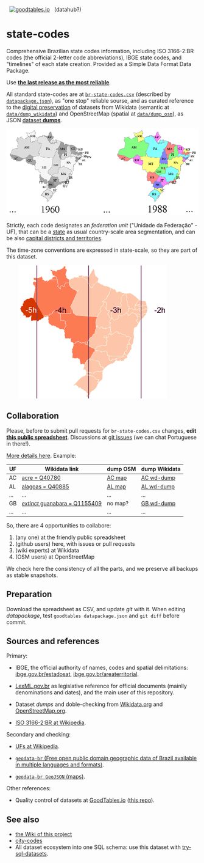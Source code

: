 &nbsp; [![goodtables.io](https://goodtables.io/badge/github/datasets-br/state-codes.svg)](https://goodtables.io/github/datasets-br/state-codes) &nbsp; (datahub?)

# state-codes

Comprehensive Brazilian state codes information, including ISO 3166-2:BR codes (the official 2-letter code abbreviations), IBGE state codes,  and "timelines" of each state creation. Provided as a Simple Data Format Data Package.

Use [**the last release as the most reliable**](https://github.com/datasets-br/state-codes/releases).

All standard state-codes are at [`br-state-codes.csv`](data/br-state-codes.csv) (described by [`datapackage.json`](datapackage.json)), as "one stop" reliable sourse, and as curated reference to the [digital preservation](https://en.wikipedia.org/wiki/Digital_preservation) of datasets from Wikidata (semantic at [`data/dump_wikidata`](data/dump_wikidata)) and OpenStreetMap (spatial at [`data/dump_osm`](data/dump_osm)), as JSON [dataset **dumps**](https://en.wikipedia.org/wiki/Database_dump).

![](assets/br-states-mapTimeline.png)

Strictly, each code designates an *federation unit* ("Unidade da Federação" - UF), that can be a  [state](https://schema.org/State) as usual  country-scale area segmentation, and can be also [capital districts and territories](https://en.wikipedia.org/wiki/Capital_districts_and_territories).

The time-zone conventions are expressed in state-scale, so they are part of this dataset.

&nbsp;&nbsp;&nbsp;&nbsp;&nbsp;&nbsp;&nbsp;&nbsp;![](assets/br-timeZones.png)

## Collaboration

Please, before to submit pull requests for `br-state-codes.csv` changes, **edit [this public spreadsheet](https://docs.google.com/spreadsheets/d/1lwuHtCqAsNGxKs0jsnr8G_KBZ7FXekkHn42dHHKfG4M/)**.
Discussions at [git issues](https://github.com/datasets-br/state-codes/issues) (we can chat Portuguese in there!).

[More details here](collabore.md). Example:

UF | Wikidata link | dump OSM | dump Wikidata 
---|---------------|----------|-----------------------
AC | [acre = Q40780](http://wikidata.org/entity/Q40780) | [AC map](data/dump_osm/AC.geojson) | [AC wd-dump](data/dump_wikidata/AC.json)
AL | [alagoas = Q40885](http://wikidata.org/entity/Q40885) | [AL map](data/dump_osm/AL.geojson) | [AL wd-dump](data/dump_wikidata/AL.json)
...|...|...|...
GB | [*extinct* guanabara = Q1155409](http://wikidata.org/entity/Q1155409) | no map? | [GB wd-dump](data/dump_wikidata/GB.json)
...|...|...|...

So, there are 4 opportunities to collabore:

1. (any one) at the friendly public spreadsheet
2. (github users) here, with issues or pull requests
3. (wiki experts) at Wikidata 
4. (OSM users) at OpenStreetMap

We check here the consistency of all the parts, and we preserve all backups as stable snapshots.

## Preparation

Download the spreadsheet as CSV, and update *git* with it. When editing *datapackage*, test `goodtables datapackage.json` and `git diff` before commit. 

## Sources and references

Primary:

* IBGE, the official authority of names, codes and spatial delimitations: [ibge.gov.br/estadosat](http://www.ibge.gov.br/estadosat/),  [ibge.gov.br/areaterritorial](http://www.ibge.gov.br/home/geociencias/areaterritorial/principal.shtm).

* [LexML.gov.br](http://www.LexML.gov.br) as legislative reference for official documents (mainlly denominations and dates), and the main user of this repository.

* Dataset *dumps* and doble-checking from [Wikidata.org](http://Wikidata.org) and [OpenStreetMap.org](http://OpenStreetMap.org).

* [ISO 3166-2:BR at Wikipedia](https://en.wikipedia.org/wiki/ISO_3166-2:BR).

Secondary and checking:

* [UFs at Wikipedia](https://pt.wikipedia.org/wiki/Unidades_federativas_do_Brasil).

* [`geodata-br` (Free open public domain geographic data of Brazil available in multiple languages and formats)](https://github.com/paulofreitas/geodata-br).
* [`geodata-br GeoJSON` (maps)](https://github.com/tbrugz/geodata-br).

Other references:

* Quality control of datasets at [GoodTables.io](https://goodtables.io) ([this repo](https://goodtables.io/github/datasets-br/state-codes)).

## See also

* [the Wiki of this project](https://github.com/datasets-br/state-codes/wiki)
* [city-codes](http://datasets.OK.org.br/city-codes)
* All dataset ecosystem into one SQL schema: use this dataset with [try-sql-datasets](https://github.com/datasets-br/try-sql-datasets).
